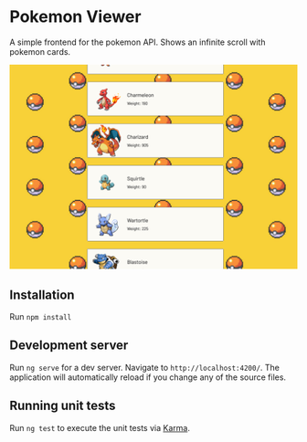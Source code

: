 # Pokemon Viewer

A simple frontend for the pokemon API. Shows an infinite scroll with pokemon cards.

![example](example.png)

## Installation

Run `npm install`

## Development server

Run `ng serve` for a dev server. Navigate to `http://localhost:4200/`. The application will automatically reload if you change any of the source files.

## Running unit tests

Run `ng test` to execute the unit tests via [Karma](https://karma-runner.github.io).
